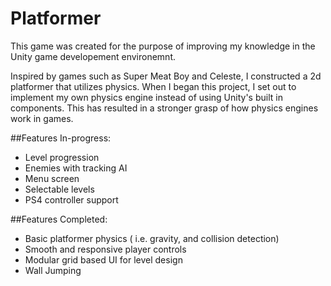 # Platformer

This game was created for the purpose of improving my knowledge in the Unity game developement environemnt.

Inspired by games such as Super Meat Boy and Celeste, I constructed a 2d platformer that utilizes physics. When I began this project, I set out to implement my own physics engine instead of using Unity's built in components. This has resulted in a stronger grasp of how physics engines work in games. 



##Features In-progress:
- Level progression
- Enemies with tracking AI
- Menu screen 
- Selectable levels 
- PS4 controller support


##Features Completed:
- Basic platformer physics ( i.e. gravity, and collision detection)
- Smooth and responsive player controls
- Modular grid based UI for level design
- Wall Jumping


